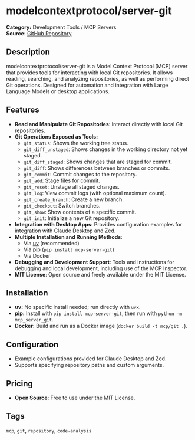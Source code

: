 # modelcontextprotocol/server-git

**Category:** Development Tools / MCP Servers  
**Source:** [GitHub Repository](https://github.com/modelcontextprotocol/servers/tree/main/src/git)

## Description
modelcontextprotocol/server-git is a Model Context Protocol (MCP) server that provides tools for interacting with local Git repositories. It allows reading, searching, and analyzing repositories, as well as performing direct Git operations. Designed for automation and integration with Large Language Models or desktop applications.

## Features
- **Read and Manipulate Git Repositories**: Interact directly with local Git repositories.
- **Git Operations Exposed as Tools:**
  - `git_status`: Shows the working tree status.
  - `git_diff_unstaged`: Shows changes in the working directory not yet staged.
  - `git_diff_staged`: Shows changes that are staged for commit.
  - `git_diff`: Shows differences between branches or commits.
  - `git_commit`: Commit changes to the repository.
  - `git_add`: Stage files for commit.
  - `git_reset`: Unstage all staged changes.
  - `git_log`: View commit logs (with optional maximum count).
  - `git_create_branch`: Create a new branch.
  - `git_checkout`: Switch branches.
  - `git_show`: Show contents of a specific commit.
  - `git_init`: Initialize a new Git repository.
- **Integration with Desktop Apps**: Provides configuration examples for integration with Claude Desktop and Zed.
- **Multiple Installation and Running Methods**:
  - Via [uv](https://github.com/astral-sh/uv) (recommended)
  - Via pip (`pip install mcp-server-git`)
  - Via Docker
- **Debugging and Development Support**: Tools and instructions for debugging and local development, including use of the MCP Inspector.
- **MIT License**: Open source and freely available under the MIT License.

## Installation
- **uv:** No specific install needed; run directly with `uvx`.
- **pip:** Install with `pip install mcp-server-git`, then run with `python -m mcp_server_git`.
- **Docker:** Build and run as a Docker image (`docker build -t mcp/git .`).

## Configuration
- Example configurations provided for Claude Desktop and Zed.
- Supports specifying repository paths and custom arguments.

## Pricing
- **Open Source**: Free to use under the MIT License.

## Tags
`mcp`, `git`, `repository`, `code-analysis`
